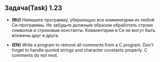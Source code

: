## Задача(Task) 1.23 ##

- **(RU)** Напишите программу, убирающую все комментарии из любой Си-программы. Не забудьте должным образом обработать
  строки символов и строковые константы. Комментарии в Си не могут быть вложены друг в друга.


- **(EN)** Write a program to remove all comments from a C program. Don't forget to handle quoted strings and character
  constants properly. C comments do not nest.